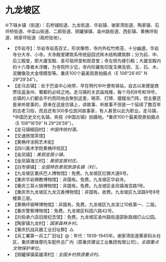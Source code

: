 # 九龙坡区  
🌐下辖乡镇（街道）：石桥铺街道、九龙街道、华岩镇、谢家湾街道、陶家镇、石坪桥街道、中梁山街道、二郎街道、铜罐驿镇、渝州路街道、西彭镇、黄桷坪街道、杨家坪街道（政府驻地）。  
  
* 【华岩寺】：华岩寺岩高百丈，形状像笏，寺内外松竹修茂，十分幽邃。华岩寺分大寺、小寺。大寺殿堂建筑系传统庭园式砖木结构建筑群；分为前、中、后三殿堂，即大雄宝殿、圣可祖师堂和观音堂；寺左侧为接引殿；大雄宝殿内的十六尊者木浮雕，为寺院所少见，寺内珍藏有印度玉佛及铜、玉、石、木、泥雕像及大金塔模型等。重庆100个最美观景拍摄点（E 106°26′45″ N 29°29′34″）。
* 【走马古镇】：处于巴渝中心地带，早在明代中叶便有驿站，自古以来便是商贾往返渝州、蜀都的必经之地。走马镇的关武庙戏楼，每个月的8号和18号，古镇的人们都会不约而同地会聚到这里，喝茶、打牌、摆摆龙门阵，但主要还是来听故事的，原来在这座古镇上，讲故事、听故事不但是一个延续了数百年的古老习俗，而且还有300多位民间故事家，有人甚至以此为职业。走马镇，*中国历史文化名镇。央视《中国古镇》拍摄地。*重庆100个最美观景拍摄点（E 106°16′59″ N 29°26′59″）。
* 【走马镇椒园村】：*中国传统村落。*
* 【交通旅馆茶馆】
* 【黄桷坪涂鸦艺术街】
* 【四川美术学院黄桷坪校区】
* 【金凤镇】：*美丽宜居小镇。*
* 【金凤镇海兰村】：*美丽宜居村庄。*
* 【白市驿镇】：*全国特色景观旅游名镇（村）。*
* 【九龙坡区重庆巴人博物馆】：免费。九龙坡区红狮大道6号。
* 【重庆华岩佛教博物馆】：非国有。免费。九龙坡区华岩寺。
* 【重庆三耳火锅博物馆】：非国有。免费。九龙坡区金凤镇海含路1号。
* 【重庆市九龙坡区九龙沉香博物馆】：非国有。收费。九龙坡区九滨路9号8号楼第三层。
* 【黄桷坪钢琴博物馆】：非国有。免费。九龙坡区九龙滨江10栋第一、二层。
* 【重庆警察博物馆】：免费。九龙坡区科园六路42号。
* 【刘伯承六店旧居纪念馆】：免费。九龙坡区渝州路街道邵新路烟灯山公园。
* 【陶家镇九龙村】：*国家森林乡村。*
* 【重庆抗战兵器工业旧址群】△
* 【兵工署第一兵工厂旧址】@：年代：1939-1945年。谢家湾街道黄家码头社区，重庆建锋摩托车配件总厂内（原重庆建设工业集团有限公司）。*全国重点文物保护单位。*
* 【铜罐驿镇英雄湾村】：*全国乡村旅游重点村。*
